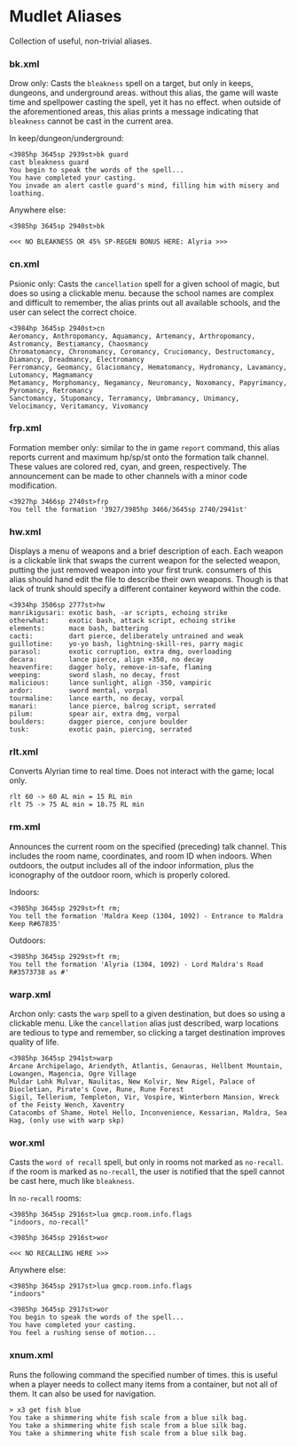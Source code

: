 # Mudlet Aliases
Collection of useful, non-trivial aliases.

### bk.xml
Drow only: Casts the `bleakness` spell on a target, but only in keeps,
dungeons, and underground areas. without this alias, the game will waste time
and spellpower casting the spell, yet it has no effect. when outside of the
aforementioned areas, this alias prints a message indicating that `bleakness`
cannot be cast in the current area.

In keep/dungeon/underground:
```
<3985hp 3645sp 2939st>bk guard
cast bleakness guard
You begin to speak the words of the spell...
You have completed your casting.
You invade an alert castle guard's mind, filling him with misery and loathing.
```

Anywhere else:
```
<3985hp 3645sp 2940st>bk

<<< NO BLEAKNESS OR 45% SP-REGEN BONUS HERE: Alyria >>>
```

### cn.xml
Psionic only: Casts the `cancellation` spell for a given school of magic, but
does so using a clickable menu. because the school names are complex and
difficult to remember, the alias prints out all available schools, and the
user can select the correct choice.
```
<3984hp 3645sp 2940st>cn
Aeromancy, Anthropomancy, Aquamancy, Artemancy, Arthropomancy, Astromancy, Bestiamancy, Chaosmancy
Chromatomancy, Chronomancy, Coromancy, Cruciomancy, Destructomancy, Diamancy, Dreadmancy, Electromancy
Ferromancy, Geomancy, Glaciomancy, Hematomancy, Hydromancy, Lavamancy, Lutomancy, Magmamancy
Metamancy, Morphomancy, Negamancy, Neuromancy, Noxomancy, Papyrimancy, Pyromancy, Retromancy
Sanctomancy, Stupomancy, Terramancy, Umbramancy, Unimancy, Velocimancy, Veritamancy, Vivomancy
```

### frp.xml
Formation member only: similar to the in game `report` command, this alias
reports current and maximum hp/sp/st onto the formation talk channel. These
values are colored red, cyan, and green, respectively. The announcement can be
made to other channels with a minor code modification.
```
<3927hp 3466sp 2740st>frp
You tell the formation '3927/3985hp 3466/3645sp 2740/2941st'
```

### hw.xml
Displays a menu of weapons and a brief description of each. Each weapon is a
clickable link that swaps the current weapon for the selected weapon, putting
the just removed weapon into your first trunk. consumers of this alias should
hand edit the file to describe their own weapons. Though is that lack of trunk
should specify a different container keyword within the code.
```
<3934hp 3506sp 2777st>hw
manrikigusari: exotic bash, -ar scripts, echoing strike
otherwhat:     exotic bash, attack script, echoing strike
elements:      mace bash, battering
cacti:         dart pierce, deliberately untrained and weak
guillotine:    yo-yo bash, lightning-skill-res, parry magic
parasol:       exotic corruption, extra dmg, overloading
decara:        lance pierce, align +350, no decay
heavenfire:    dagger holy, remove-in-safe, flaming
weeping:       sword slash, no decay, frost
malicious:     lance sunlight, align -350, vampiric
ardor:         sword mental, vorpal
tourmaline:    lance earth, no decay, vorpal
manari:        lance pierce, balrog script, serrated
pilum:         spear air, extra dmg, vorpal
boulders:      dagger pierce, conjure boulder
tusk:          exotic pain, piercing, serrated
```

### rlt.xml
Converts Alyrian time to real time. Does not interact with the game; local only.
```
rlt 60 -> 60 AL min = 15 RL min
rlt 75 -> 75 AL min = 18.75 RL min
```

### rm.xml
Announces the current room on the specified (preceding) talk
channel. This includes the room name, coordinates, and room ID when indoors.
When outdoors, the output includes all of the indoor information, plus the
iconography of the outdoor room, which is properly colored.

Indoors:
```
<3985hp 3645sp 2929st>ft rm;
You tell the formation 'Maldra Keep (1304, 1092) - Entrance to Maldra Keep R#67835'
```

Outdoors:
```
<3985hp 3645sp 2929st>ft rm;
You tell the formation 'Alyria (1304, 1092) - Lord Maldra's Road R#3573738 as #'
```

### warp.xml
Archon only: casts the `warp` spell to a given destination, but does so using
a clickable menu. Like the `cancellation` alias just described, warp locations
are tedious to type and remember, so clicking a target destination improves
quality of life.
```
<3985hp 3645sp 2941st>warp
Arcane Archipelago, Ariendyth, Atlantis, Genauras, Hellbent Mountain, Lowangen, Magencia, Ogre Village
Muldar Lohk Mulvar, Naulitas, New Kolvir, New Rigel, Palace of Diocletian, Pirate's Cove, Rune, Rune Forest
Sigil, Tellerium, Templeton, Vir, Vospire, Winterborn Mansion, Wreck of the Feisty Wench, Xaventry
Catacombs of Shame, Hotel Hello, Inconvenience, Kessarian, Maldra, Sea Hag, (only use with warp skp)
```

### wor.xml
Casts the `word of recall` spell, but only in rooms not marked as `no-recall`.
if the room is marked as `no-recall`, the user is notified that the spell
cannot be cast here, much like `bleakness`.

In `no-recall` rooms:
```
<3985hp 3645sp 2916st>lua gmcp.room.info.flags
"indoors, no-recall"

<3985hp 3645sp 2916st>wor

<<< NO RECALLING HERE >>>
```

Anywhere else:
```
<3985hp 3645sp 2917st>lua gmcp.room.info.flags
"indoors"

<3985hp 3645sp 2917st>wor
You begin to speak the words of the spell...
You have completed your casting.
You feel a rushing sense of motion...
```

### xnum.xml
Runs the following command the specified number of times. this is useful when
a player needs to collect many items from a container, but not all of them. It
can also be used for navigation.
```
> x3 get fish blue
You take a shimmering white fish scale from a blue silk bag.
You take a shimmering white fish scale from a blue silk bag.
You take a shimmering white fish scale from a blue silk bag.
```
